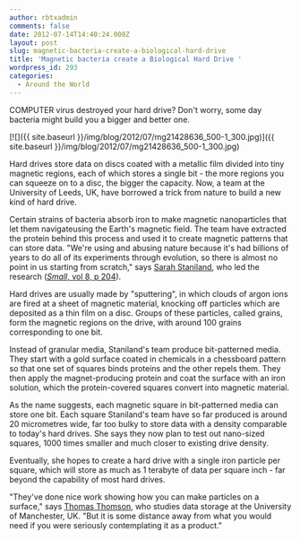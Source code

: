 ```yaml
---
author: rbtxadmin
comments: false
date: 2012-07-14T14:40:24.000Z
layout: post
slug: magnetic-bacteria-create-a-biological-hard-drive
title: 'Magnetic bacteria create a Biological Hard Drive '
wordpress_id: 293
categories:
  - Around the World
---
```


COMPUTER virus destroyed your hard drive? Don't worry, some day bacteria might build you a bigger and better one.

[![]({{ site.baseurl }}/img/blog/2012/07/mg21428636_500-1_300.jpg)]({{ site.baseurl }}/img/blog/2012/07/mg21428636_500-1_300.jpg)

Hard drives store data on discs coated with a metallic film divided into tiny magnetic regions, each of which stores a single bit - the more regions you can squeeze on to a disc, the bigger the capacity. Now, a team at the University of Leeds, UK, have borrowed a trick from nature to build a new kind of hard drive.

Certain strains of bacteria absorb iron to make magnetic nanoparticles that let them navigateusing the Earth's magnetic field. The team have extracted the protein behind this process and used it to create magnetic patterns that can store data. "We're using and abusing nature because it's had billions of years to do all of its experiments through evolution, so there is almost no point in us starting from scratch," says [Sarah Staniland](http://www.astbury.leeds.ac.uk/people/staffpage.php?StaffID=SSS), who led the research ([_Small_, vol 8, p  204](http://onlinelibrary.wiley.com/doi/10.1002/smll.201101627/abstract)).

Hard drives are usually made by "sputtering", in which clouds of argon ions are fired at a sheet of magnetic material, knocking off particles which are deposited as a thin film on a disc. Groups of these particles, called grains, form the magnetic regions on the drive, with around 100 grains corresponding to one bit.

Instead of granular media, Staniland's team produce bit-patterned media. They start with a gold surface coated in chemicals in a chessboard pattern so that one set of squares binds proteins and the other repels them. They then apply the magnet-producing protein and coat the surface with an iron solution, which the protein-covered squares convert into magnetic material.

As the name suggests, each magnetic square in bit-patterned media can store one bit. Each square Staniland's team have so far produced is around 20 micrometres wide, far too bulky to store data with a density comparable to today's hard drives. She says they now plan to test out nano-sized squares, 1000 times smaller and much closer to existing drive density.

Eventually, she hopes to create a hard drive with a single iron particle per square, which will store as much as 1 terabyte of data per square inch - far beyond the capability of most hard drives.

"They've done nice work showing how you can make particles on a surface," says [Thomas Thomson](http://www.manchester.ac.uk/research/Thomas.thomson/personaldetails), who studies data storage at the University of Manchester, UK. "But it is some distance away from what you would need if you were seriously contemplating it as a product."
